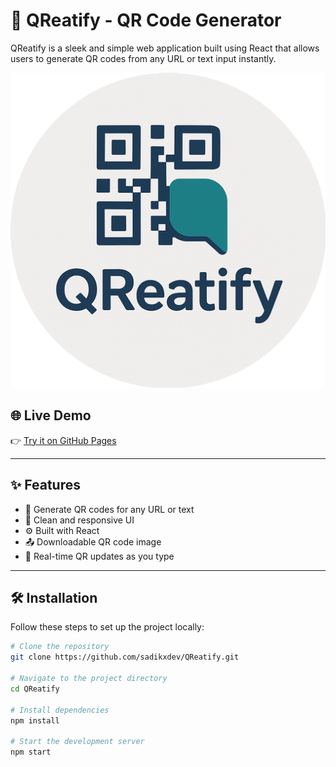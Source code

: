 # 🚀 QReatify - QR Code Generator

QReatify is a sleek and simple web application built using React that allows users to generate QR codes from any URL or text input instantly.

![QReatify Banner](./public/qreatifyLogo.png)

## 🌐 Live Demo

👉 [Try it on GitHub Pages](https://sadikxdev.github.io/QReatify)

---

## ✨ Features

- 🔗 Generate QR codes for any URL or text
- 🎨 Clean and responsive UI
- ⚙️ Built with React
- 📤 Downloadable QR code image
- 🔄 Real-time QR updates as you type

---

## 🛠️ Installation

Follow these steps to set up the project locally:

```bash
# Clone the repository
git clone https://github.com/sadikxdev/QReatify.git

# Navigate to the project directory
cd QReatify

# Install dependencies
npm install

# Start the development server
npm start
